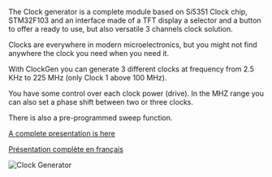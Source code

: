 
The Clock generator is a complete module based on Si5351 Clock chip, STM32F103 and an interface made of a TFT display a selector and a button to offer a ready to use, but also versatile 3 channels clock solution.

Clocks are everywhere in modern microelectronics, but you might not find anywhere the clock you need when you need it.

With ClockGen you can generate 3 different clocks at frequency from 2.5 KHz to 225 MHz (only Clock 1 above 100 MHz).

You have some control over each clock power (drive). In the MHZ range you can also set a phase shift between two or three clocks. 

There is also a pre-programmed sweep function. 

[A complete presentation is here](https://pandauino.com/en/precision-clock-generator-circuit/)

[Présentation complète en français](https://pandauino.com/fr/generateur-d-horloge-de-precision/)

![Clock Generator](https://pandauino.com/wp-content/uploads/2021/01/ClockGen_global_view_1024_576-768x432.jpg)
